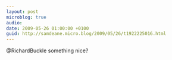 ```yaml
---
layout: post
microblog: true
audio: 
date: 2009-05-26 01:00:00 +0100
guid: http://samdeane.micro.blog/2009/05/26/t1922225016.html
---
```

@RichardBuckle something nice?
